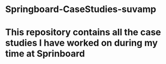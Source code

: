 # Springboard-CaseStudies-suvamp
# This repository contains all the case studies I have worked on during my time at Sprinboard
